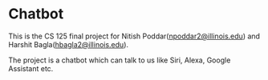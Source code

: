 # Chatbot
This is the CS 125 final project for Nitish Poddar(npoddar2@illinois.edu) and Harshit Bagla(hbagla2@illinois.edu).

The project is a chatbot which can talk to us like Siri, Alexa, Google Assistant etc.
